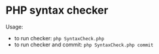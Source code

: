 # PHP syntax checker

Usage:
- to run checker: `php SyntaxCheck.php` 
- to run checker and commit: `php SyntaxCheck.php commit`